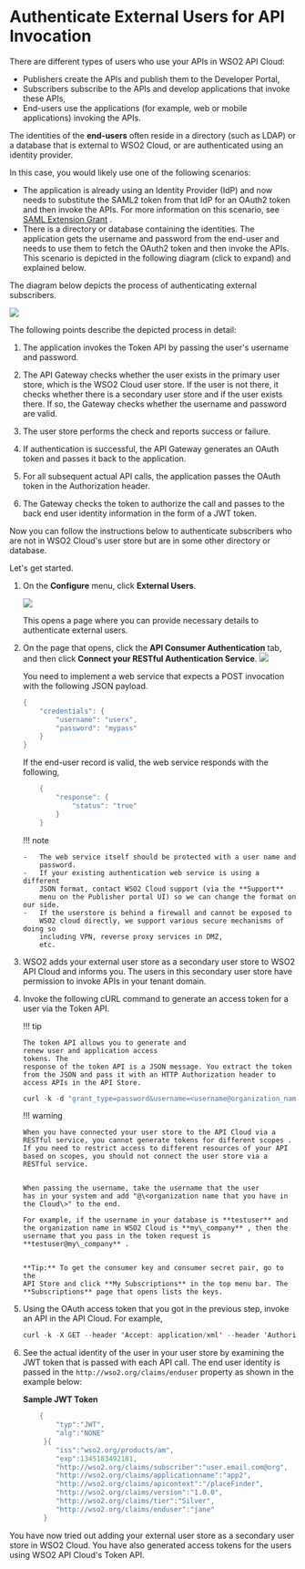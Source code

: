 # Authenticate External Users for API Invocation

There are different types of users who use your APIs in WSO2 API Cloud:

-   Publishers create the APIs and publish them to the Developer Portal,
-   Subscribers subscribe to the APIs and develop applications that
    invoke these APIs,
-   End-users use the applications (for example, web or mobile
    applications) invoking the APIs.

The identities of the **end-users** often reside in a directory (such as
LDAP) or a database that is external to WSO2 Cloud, or are authenticated
using an identity provider.

In this case, you would likely use one of the following scenarios:

-   The application is already using an Identity Provider (IdP) and now
    needs to substitute the SAML2 token from that IdP for an OAuth2
    token and then invoke the APIs. For more information on this
    scenario, see [SAML Extension Grant](_SAML_Extension_Grant_) .
-   There is a directory or database containing the identities. The
    application gets the username and password from the end-user and
    needs to use them to fetch the OAuth2 token and then invoke the
    APIs. This scenario is depicted in the following diagram (click to
    expand) and explained below.

The diagram below depicts the process of authenticating external subscribers.

![](../../assets/img/learn/cloud-administration/authenticate-external-users-for-api-invocation.png) 

The following points describe the depicted process in detail:  

1.  The application invokes the Token API by passing the user's username
    and password.

2.  The API Gateway checks whether the user exists in the primary user
    store, which is the WSO2 Cloud user store. If the user is not there,
    it checks whether there is a secondary user store and if the user
    exists there. If so, the Gateway checks whether the username and
    password are valid.

3.  The user store performs the check and reports success or failure.

4.  If authentication is successful, the API Gateway generates an OAuth
    token and passes it back to the application.

5.  For all subsequent actual API calls, the application passes the
    OAuth token in the Authorization header.

6.  The Gateway checks the token to authorize the call and passes to the
    back end user identity information in the form of a JWT token.

Now you can follow the instructions below to authenticate subscribers who are
not in WSO2 Cloud's user store but are in some other directory or
database.

Let's get started.

1.  On the **Configure** menu, click **External Users**.

    ![](../../assets/img/learn/cloud-administration/configure-external-users.png)
    
    This opens a page where you can provide necessary details to authenticate external users. 

2.  On the page that opens, click the **API Consumer Authentication** tab, and then click **Connect your RESTful Authentication Service**.
    ![](../../assets/img/learn/cloud-administration/connect-your-restful-aithentication-service.png)    
 
    You need to implement a web service that expects a POST invocation
    with the following JSON payload.

    ``` java
    {
        "credentials": {
            "username": "userx",
            "password": "mypass"
        }
    }
    ```

    If the end-user record is valid, the web service responds with the
    following,

    ``` java
        {
            "response": {
                "status": "true"
            }
        }
    ```

    !!! note
    
        -   The web service itself should be protected with a user name and
            password.
        -   If your existing authentication web service is using a different
            JSON format, contact WSO2 Cloud support (via the **Support**
            menu on the Publisher portal UI) so we can change the format on our side.
        -   If the userstore is behind a firewall and cannot be exposed to
            WSO2 cloud directly, we support various secure mechanisms of doing so
            including VPN, reverse proxy services in DMZ,
            etc.
    

3.  WSO2 adds your external user store as a secondary user store to WSO2
    API Cloud and informs you. The users in this secondary user store
    have permission to invoke APIs in your tenant domain.

4.  Invoke the following cURL command to generate an access token for a
    user via the Token API.

    !!! tip
    
        The token API allows you to generate and
        renew user and application access
        tokens. The
        response of the token API is a JSON message. You extract the token
        from the JSON and pass it with an HTTP Authorization header to
        access APIs in the API Store.
    

    ``` java
    curl -k -d "grant_type=password&username=<username@organization_name>&password=<PASSWORD>" -H "Authorization: Basic <Base64Encoded Consumer key:consumer secret>" https://gateway.api.cloud.wso2.com/token
    ```

    !!! warning
    
        When you have connected your user store to the API Cloud via a
        RESTful service, you cannot generate tokens for different scopes .
        If you need to restrict access to different resources of your API
        based on scopes, you should not connect the user store via a
        RESTful service.
    
    
        When passing the username, take the username that the user
        has in your system and add "@\<organization name that you have in
        the Cloud\>" to the end.
    
        For example, if the username in your database is **testuser** and
        the organization name in WSO2 Cloud is **my\_company** , then the
        username that you pass in the token request is
        **testuser@my\_company** .
    
    
        **Tip:** To get the consumer key and consumer secret pair, go to the
        API Store and click **My Subscriptions** in the top menu bar. The
        **Subscriptions** page that opens lists the keys.
    

5.  Using the OAuth access token that you got in the previous step,
    invoke an API in the API Cloud. For example,

    ``` java
    curl -k -X GET --header 'Accept: application/xml' --header 'Authorization: Bearer <OAuth token from step 3>' 'https://gateway.api.cloud.wso2.com/t/companyn/dmzdemo/1.0.0/jaxrs_basic/services/customerservice/customers/123'
    ```

6.  See the actual identity of the user in your user store by examining
    the JWT token that is passed with each API call. The end user
    identity is passed in the
    `http://wso2.org/claims/enduser`
    property as shown in the example below:

    **Sample JWT Token**

    ``` java
        {
            "typ":"JWT",
            "alg":"NONE"
         }{
            "iss":"wso2.org/products/am",
            "exp":1345183492181,
            "http://wso2.org/claims/subscriber":"user.email.com@org",
            "http://wso2.org/claims/applicationname":"app2",
            "http://wso2.org/claims/apicontext":"/placeFinder",
            "http://wso2.org/claims/version":"1.0.0",
            "http://wso2.org/claims/tier":"Silver",
            "http://wso2.org/claims/enduser":"jane"
         }
    ```

You have now tried out adding your external user store as a secondary
user store in WSO2 Cloud. You have also generated access tokens for the users
using WSO2 API Cloud's Token API.  
